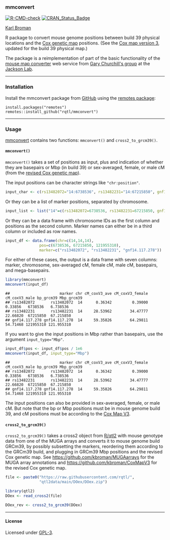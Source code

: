 ### mmconvert

[![R-CMD-check](https://github.com/rqtl/mmconvert/workflows/R-CMD-check/badge.svg)](https://github.com/rqtl/mmconvert/actions)
[![CRAN_Status_Badge](https://www.r-pkg.org/badges/version/mmconvert)](https://cran.r-project.org/package=mmconvert)

[Karl Broman](https://kbroman.org)

R package to convert mouse genome positions between build 39 physical locations and
the [Cox genetic map](https://doi.org/10.1534/genetics.109.105486) positions.
(See the [Cox map version 3](https://github.com/kbroman/CoxMapV3), updated
for the build 39 physical map.)

The package is a reimplementation of part of the basic functionality
of the [mouse map
converter](https://churchill-lab.jax.org/mousemapconverter) web
service from [Gary Churchill's
group](https://churchill-lab.jax.org/website/) at the [Jackson
Lab](https://jax.org).

---

### Installation

Install the mmconvert package from
[GitHub](https://github.com/rqtl/mmconvert) using the
[remotes package](https://remotes.r-lib.org):

    install.packages("remotes")
    remotes::install_github("rqtl/mmconvert")

---

### Usage

[mmconvert](https://github.com/rqtl/mmconvert) contains two functions:
`mmconvert()` and `cross2_to_grcm39()`.

#### `mmconvert()`

`mmconvert()` takes a set of positions as input, plus and
indication of whether they are basepairs or Mbp (in build 39) or
sex-averaged, female, or male cM (from the [revised Cox genetic
map](https://github.com/kbroman/CoxMapV3)).

The input positions can be character strings like `"chr:position"`.


```r
input_char <- c(rs13482072="14:6738536", rs13482231="14:67215850", gnf14.117.278="14:121955310")
```

Or they can be a list of marker positions, separated by chromosome.


```r
input_list <- list("14"=c(rs13482072=6738536, rs13482231=67215850, gnf14.117.278=121955310))
```

Or they can be a data frame with chromosome IDs as the first column
and positions as the second column. Marker names can either be in a
third column or included as row names.


```r
input_df <- data.frame(chr=c(14,14,14),
               pos=c(6738536, 67215850, 121955310),
               marker=c("rs13482072", "rs13482231", "gnf14.117.278"))
```

For either of these cases, the output is a data frame with seven
columns: marker, chromosome, sex-averaged cM, female cM, male cM,
basepairs, and mega-basepairs.


```r
library(mmconvert)
mmconvert(input_df)
```

```
##                      marker chr cM_coxV3_ave cM_coxV3_female cM_coxV3_male bp_grcm39 Mbp_grcm39
## rs13482072       rs13482072  14      0.36342         0.39000       0.33856   6738536   6.738536
## rs13482231       rs13482231  14     28.53962        34.47777      22.66820  67215850  67.215850
## gnf14.117.278 gnf14.117.278  14     59.35826        64.29811      54.71468 121955310 121.955310
```

If you want to give the input positions in Mbp rather than basepairs,
use the argument `input_type="Mbp"`.


```r
input_df$pos <- input_df$pos / 1e6
mmconvert(input_df, input_type="Mbp")
```

```
##                      marker chr cM_coxV3_ave cM_coxV3_female cM_coxV3_male bp_grcm39 Mbp_grcm39
## rs13482072       rs13482072  14      0.36342         0.39000       0.33856   6738536   6.738536
## rs13482231       rs13482231  14     28.53962        34.47777      22.66820  67215850  67.215850
## gnf14.117.278 gnf14.117.278  14     59.35826        64.29811      54.71468 121955310 121.955310
```

The input positions can also be provided in sex-averaged, female, or male cM.
But note that the bp or Mbp positions must be in mouse genome build
39, and cM positions must be according to the
[Cox Map V3](https://github.com/kbroman/CoxMapV3).

#### `cross2_to_grcm39()`

`cross2_to_grcm39()` takes a cross2 object from
[R/qtl2](https://kbroman.org/qtl2/) with mouse genotype data from one
of the MUGA arrays and converts it to mouse genome build GRCm39, by
possibly subsetting the markers, reordering them according to the
GRCm39 build, and plugging in GRCm39 Mbp positions and the revised Cox
genetic map. See <https://github.com/kbroman/MUGAarrays> for the
MUGA array annotations and <https://github.com/kbroman/CoxMapV3> for
the revised Cox genetic map.


```r
file <- paste0("https://raw.githubusercontent.com/rqtl/",
               "qtl2data/main/DOex/DOex.zip")

library(qtl2)
DOex <- read_cross2(file)

DOex_rev <- cross2_to_grcm39(DOex)
```

---

#### License

Licensed under [GPL-3](https://www.r-project.org/Licenses/GPL-3).
